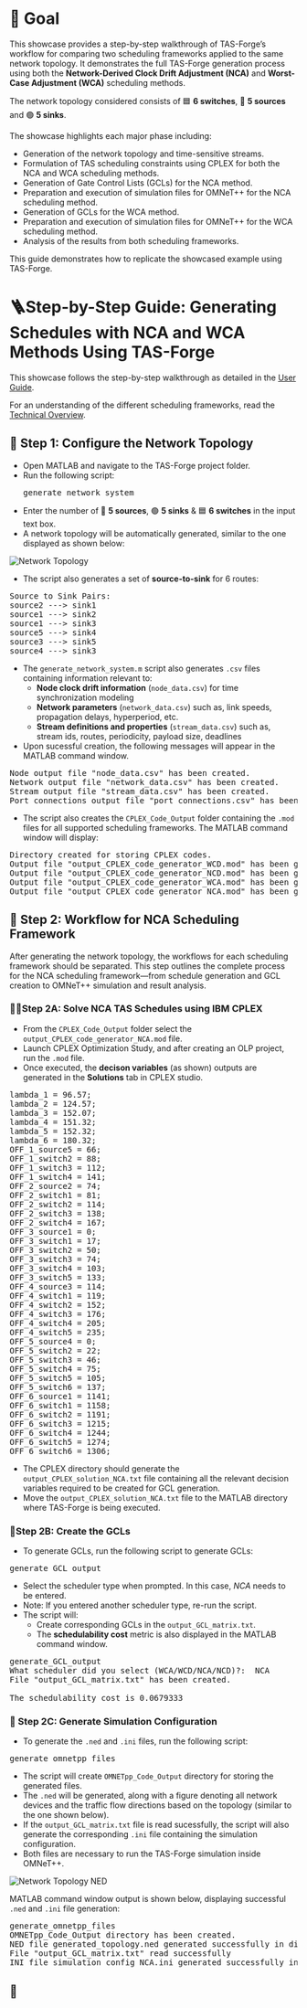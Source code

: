 # 🥅 Goal
This showcase provides a step-by-step walkthrough of TAS-Forge’s workflow for comparing two scheduling frameworks applied to the same network topology. It demonstrates the full TAS-Forge generation process using both the **Network-Derived Clock Drift Adjustment (NCA)** and **Worst-Case Adjustment (WCA)** scheduling methods.

The network topology considered consists of 🟦 **6 switches**, 🔺 **5 sources** and 🟢 **5 sinks**.  

The showcase highlights each major phase including:
- Generation of the network topology and time-sensitive streams.
- Formulation of TAS scheduling constraints using CPLEX for both the NCA and WCA scheduling methods.
- Generation of Gate Control Lists (GCLs) for the NCA method.
- Preparation and execution of simulation files for OMNeT++ for the NCA scheduling method.
- Generation of GCLs for the WCA method.
- Preparation and execution of simulation files for OMNeT++ for the WCA scheduling method.
- Analysis of the results from both scheduling frameworks.  

This guide demonstrates how to replicate the showcased example using TAS-Forge. 

# 🪜Step-by-Step Guide: Generating Schedules with NCA and WCA Methods Using TAS-Forge
This showcase follows the step-by-step walkthrough as detailed in the [User Guide](../../documentation/User_Guide.md).

For an understanding of the different scheduling frameworks, read the [Technical Overview](../../documentation/Technical_Overview.md). 

## 🚧 Step 1: Configure the Network Topology 
- Open MATLAB and navigate to the TAS-Forge project folder.
- Run the following script:
  <pre>
  generate_network_system  
  </pre>
- Enter the number of 🔺 **5 sources**, 🟢 **5 sinks** & 🟦 **6 switches** in the input text box.
- A network topology will be automatically generated, similar to the one displayed as shown below:

![Network Topology](images/showcase_2_network_topology.png)

- The script also generates a set of **source-to-sink** for 6 routes:
<pre>
Source to Sink Pairs:
source2 ---> sink1
source1 ---> sink2
source1 ---> sink3
source5 ---> sink4
source3 ---> sink5
source4 ---> sink3
</pre>

- The `generate_network_system.m` script also generates `.csv` files containing information relevant to:
    - **Node clock drift information** (`node_data.csv`) for time synchronization modeling
    - **Network parameters** (`network_data.csv`) such as, link speeds, propagation delays, hyperperiod, etc.
    - **Stream definitions and properties** (`stream_data.csv`) such as, stream ids, routes, periodicity, payload size, deadlines
- Upon sucessful creation, the following messages will appear in the MATLAB command window.
<pre>
Node output file "node_data.csv" has been created.
Network output file "network_data.csv" has been created.
Stream output file "stream_data.csv" has been created.
Port connections output file "port_connections.csv" has been created.  
</pre> 
- The script also creates the `CPLEX_Code_Output` folder containing the `.mod` files for all supported scheduling frameworks. The MATLAB command window will display: 
<pre>
Directory created for storing CPLEX codes.
Output file "output_CPLEX_code_generator_WCD.mod" has been generated in the CPLEX_Code_Output folder.
Output file "output_CPLEX_code_generator_NCD.mod" has been generated in the CPLEX_Code_Output folder.
Output file "output_CPLEX_code_generator_WCA.mod" has been generated in the CPLEX_Code_Output folder.
Output file "output_CPLEX_code_generator_NCA.mod" has been generated in the CPLEX_Code_Output folder.  
</pre>

## 🦸 Step 2: Workflow for NCA Scheduling Framework 
After generating the network topology, the workflows for each scheduling framework should be separated. This step outlines the complete process for the NCA scheduling framework—from schedule generation and GCL creation to OMNeT++ simulation and result analysis.

### 🧍‍♂Step 2A: Solve NCA TAS Schedules using IBM CPLEX
- From the `CPLEX_Code_Output` folder select the `output_CPLEX_code_generator_NCA.mod` file. 
- Launch CPLEX Optimization Study, and after creating an OLP project, run the `.mod` file.
- Once executed, the **decison variables** (as shown) outputs are generated in the **Solutions** tab in CPLEX studio.
<pre>
lambda_1 = 96.57;
lambda_2 = 124.57;
lambda_3 = 152.07;
lambda_4 = 151.32;
lambda_5 = 152.32;
lambda_6 = 180.32;
OFF_1_source5 = 66;
OFF_1_switch2 = 88;
OFF_1_switch3 = 112;
OFF_1_switch4 = 141;
OFF_2_source2 = 74;
OFF_2_switch1 = 81;
OFF_2_switch2 = 114;
OFF_2_switch3 = 138;
OFF_2_switch4 = 167;
OFF_3_source1 = 0;
OFF_3_switch1 = 17;
OFF_3_switch2 = 50;
OFF_3_switch3 = 74;
OFF_3_switch4 = 103;
OFF_3_switch5 = 133;
OFF_4_source3 = 114;
OFF_4_switch1 = 119;
OFF_4_switch2 = 152;
OFF_4_switch3 = 176;
OFF_4_switch4 = 205;
OFF_4_switch5 = 235;
OFF_5_source4 = 0;
OFF_5_switch2 = 22;
OFF_5_switch3 = 46;
OFF_5_switch4 = 75;
OFF_5_switch5 = 105;
OFF_5_switch6 = 137;
OFF_6_source1 = 1141;
OFF_6_switch1 = 1158;
OFF_6_switch2 = 1191;
OFF_6_switch3 = 1215;
OFF_6_switch4 = 1244;
OFF_6_switch5 = 1274;
OFF_6_switch6 = 1306;
</pre>
- The CPLEX directory should generate the `output_CPLEX_solution_NCA.txt` file containing all the relevant decision variables required to be created for GCL generation. 
- Move the `output_CPLEX_solution_NCA.txt` file to the MATLAB directory where TAS-Forge is being executed.

### 🚶Step 2B: Create the GCLs
- To generate GCLs, run the following script to generate GCLs:
<pre>
generate_GCL_output  
</pre>

- Select the scheduler type when prompted. In this case, *NCA* needs to be entered.
- Note: If you entered another scheduler type, re-run the script. 
- The script will:
    - Create corresponding GCLs in the `output_GCL_matrix.txt`.
    - The **schedulability cost** metric is also displayed in the MATLAB command window.
<pre>
generate_GCL_output
What scheduler did you select (WCA/WCD/NCA/NCD)?:  NCA
File "output_GCL_matrix.txt" has been created.

The schedulability cost is 0.0679333
</pre>

### 🏃 Step 2C: Generate Simulation Configuration
- To generate the `.ned` and `.ini` files, run the following script:
<pre>
generate_omnetpp_files  
</pre>
- The script will create `OMNETpp_Code_Output` directory for storing the generated files.
- The `.ned` will be generated, along with a figure denoting all network devices and the traffic flow directions based on the topology (similar to the one shown below).
- If the `output_GCL_matrix.txt` file is read sucessfully, the script will also generate the corresponding `.ini` file containing the simulation configuration.
- Both files are necessary to run the TAS-Forge simulation inside OMNeT++.

![Network Topology NED](images/showcase_2_ned.png)

MATLAB command window output is shown below, displaying successful `.ned` and `.ini` file generation:
<pre>
generate_omnetpp_files
OMNETpp_Code_Output directory has been created.
NED file generated_topology.ned generated successfully in directory OMNETpp_Code_Output.
File "output_GCL_matrix.txt" read successfully
INI file simulation_config_NCA.ini generated successfully in directory OMNETpp_Code_Output.
</pre>

## 🦹
